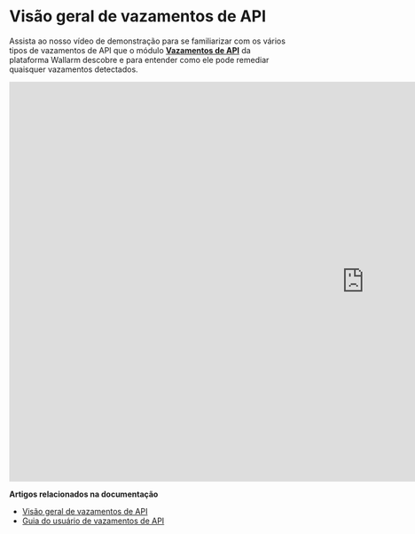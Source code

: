 # Visão geral de vazamentos de API

Assista ao nosso vídeo de demonstração para se familiarizar com os vários tipos de vazamentos de API que o módulo [**Vazamentos de API**](../api-attack-surface/security-issues.md) da plataforma Wallarm descobre e para entender como ele pode remediar quaisquer vazamentos detectados.

<div class="video-wrapper">
  <iframe width="1280" height="720" src="https://www.youtube.com/embed/Xfezb0WdNMY" frameborder="0" allow="accelerometer; autoplay; encrypted-media; gyroscope; picture-in-picture" allowfullscreen></iframe>
</div>

**Artigos relacionados na documentação**

* [Visão geral de vazamentos de API](../api-attack-surface/security-issues.md)
* [Guia do usuário de vazamentos de API](../user-guides/api-leaks.md)